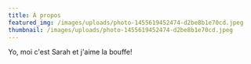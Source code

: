 ```yaml
---
title: À propos
featured_img: /images/uploads/photo-1455619452474-d2be8b1e70cd.jpeg
thumbnail: /images/uploads/photo-1455619452474-d2be8b1e70cd.jpeg
---
```


Yo, moi c'est Sarah et j'aime la bouffe!
